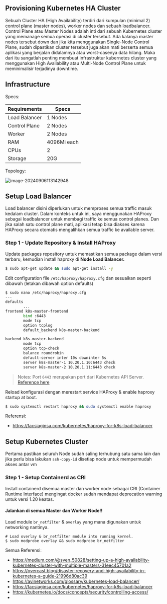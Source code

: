 ## Provisioning Kubernetes HA Cluster

Sebuah Cluster HA (High Availability) terdiri dari kumpulan (minimal 2) control plane (master nodes), worker nodes dan sebuah loadbalancer. Control Plane atau Master Nodes adalah inti dari sebuah Kubernetes cluster yang memanage semua operasi di cluster tersebut. Ada kalanya master nodes tersebut down dan jika kita menggunakan Single-Node Control Plane, sudah dipastikan cluster tersebut juga akan mati berserta semua aplikasi yang berjalan didalamnya atau worst-casenya data hilang. Maka dari itu sangatlah penting membuat infrastruktur kubernetes cluster yang menggunakan High Availability atau Multi-Node Control Plane untuk meminimalisir terjadinya downtime. 

## Infrastructure

Specs:

| Requirements  | Specs       |
| ------------- | ----------- |
| Load Balancer | 1 Nodes     |
| Control Plane | 2 Nodes     |
| Worker        | 2 Nodes     |
| RAM           | 4096Mi each |
| CPUs          | 2           |
| Storage       | 20G         |

Topology: 

![image-20240906113142948](https://github.com/user-attachments/assets/e6eb86e3-cc69-4914-9ad7-567ebc0dd04e)

## Setup Load Balancer

Load balancer disini diperlukan untuk memproses semua traffic masuk kedalam cluster. Dalam konteks untuk ini, saya menggunakan HAProxy sebagai loadbalancer untuk membagi traffic ke semua control planes. Dan jika salah satu control plane mati, aplikasi tetap bisa diakses karena HAProxy secara otomatis mengalihkan semua traffic ke available server.

### Step 1 - Update Repository & Install HAProxy 

Update packages repository untuk memastikan semua package dalam versi terbaru, kemudian install haproxy di **Node Load Balancer.**

```bash
$ sudo apt-get update && sudo apt-get install -y
```

Edit configuration file `/etc/haproxy/haproxy.cfg` dan sesuaikan seperti dibawah (letakan dibawah option defaults)

```bash
$ sudo nano /etc/haproxy/haproxy.cfg
---
defaults
		...
frontend k8s-master-frontend
        bind :6443
        mode tcp
        option tcplog
        default_backend k8s-master-backend

backend k8s-master-backend
        mode tcp
        option tcp-check
        balance roundrobin
        default-server inter 10s downinter 5s
        server k8s-master-1 10.20.1.10:6443 check
        server k8s-master-2 10.20.1.11:6443 check
```

> Notes: Port `6443` merupakan port dari Kubernetes API Server. [Reference here](https://kubernetes.io/docs/concepts/security/controlling-access/)

Reload konfigurasi dengan merestart service HAProxy & enable haproxy startup at boot.

```bash
$ sudo systemctl restart haproxy && sudo systemctl enable haproxy
```

Referensi:

- https://facsiaginsa.com/kubernetes/haproxy-for-k8s-load-balancer

## Setup Kubernetes Cluster

Pertama pastikan seluruh Node sudah saling terhubung satu sama lain dan jika perlu bisa lakukan `ssh-copy-id` disetiap node untuk mempermudah akses antar vm

### Step 1 - Setup Containerd as CRI

Install containerd disemua master dan worker node sebagai CRI (Container Runtime Interface) mengingat docker sudah mendapat deprecation warning untuk versi 1.20 keatas.

#### Jalankan di semua Master dan Worker Node!!

Load module `br_netfilter` & `overlay` yang mana digunakan untuk networking nantinya.

```
# Load overlay & br_netfilter module into running kernel.
$ sudo modprobe overlay && sudo modprobe br_netfilter
```









Semua Referensi:

- https://medium.com/@sven_50828/setting-up-a-high-availability-kubernetes-cluster-with-multiple-masters-31eec45701a2
- https://overcast.blog/disaster-recovery-and-high-availability-in-kubernetes-a-guide-21996d80ac39
- https://avinetworks.com/glossary/kubernetes-load-balancer/
- https://facsiaginsa.com/kubernetes/haproxy-for-k8s-load-balancer
- https://kubernetes.io/docs/concepts/security/controlling-access/
- 


